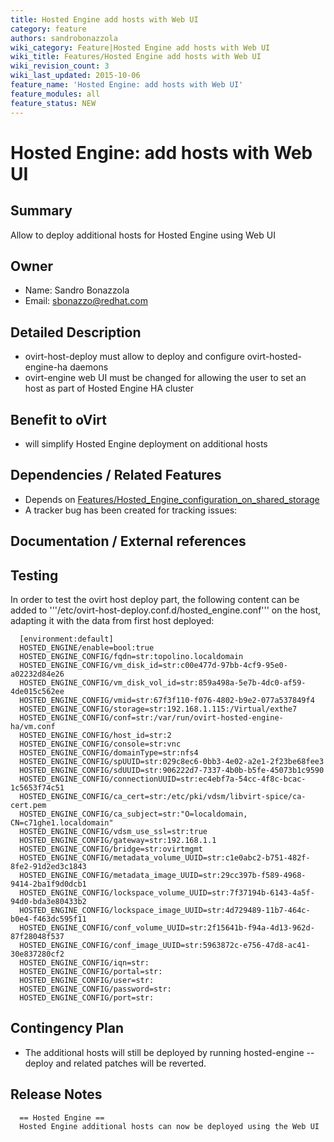 ```yaml
---
title: Hosted Engine add hosts with Web UI
category: feature
authors: sandrobonazzola
wiki_category: Feature|Hosted Engine add hosts with Web UI
wiki_title: Features/Hosted Engine add hosts with Web UI
wiki_revision_count: 3
wiki_last_updated: 2015-10-06
feature_name: 'Hosted Engine: add hosts with Web UI'
feature_modules: all
feature_status: NEW
---
```


# Hosted Engine: add hosts with Web UI

## Summary

Allow to deploy additional hosts for Hosted Engine using Web UI

## Owner

*   Name: Sandro Bonazzola
*   Email: <sbonazzo@redhat.com>

## Detailed Description

*   ovirt-host-deploy must allow to deploy and configure ovirt-hosted-engine-ha daemons
*   ovirt-engine web UI must be changed for allowing the user to set an host as part of Hosted Engine HA cluster

## Benefit to oVirt

*   will simplify Hosted Engine deployment on additional hosts

## Dependencies / Related Features

*   Depends on [Features/Hosted_Engine_configuration_on_shared_storage](/develop/release-management/features/hosted-engine-configuration-on-shared-storage/)
*   A tracker bug has been created for tracking issues:

## Documentation / External references



## Testing

In order to test the ovirt host deploy part, the following content can be added to  '''/etc/ovirt-host-deploy.conf.d/hosted_engine.conf''' on the host, adapting it with the data from first host deployed:

      [environment:default]
      HOSTED_ENGINE/enable=bool:true
      HOSTED_ENGINE_CONFIG/fqdn=str:topolino.localdomain
      HOSTED_ENGINE_CONFIG/vm_disk_id=str:c00e477d-97bb-4cf9-95e0-a02232d84e26
      HOSTED_ENGINE_CONFIG/vm_disk_vol_id=str:859a498a-5e7b-4dc0-af59-4de015c562ee
      HOSTED_ENGINE_CONFIG/vmid=str:67f3f110-f076-4802-b9e2-077a537849f4
      HOSTED_ENGINE_CONFIG/storage=str:192.168.1.115:/Virtual/exthe7
      HOSTED_ENGINE_CONFIG/conf=str:/var/run/ovirt-hosted-engine-ha/vm.conf
      HOSTED_ENGINE_CONFIG/host_id=str:2
      HOSTED_ENGINE_CONFIG/console=str:vnc
      HOSTED_ENGINE_CONFIG/domainType=str:nfs4
      HOSTED_ENGINE_CONFIG/spUUID=str:029c8ec6-0bb3-4e02-a2e1-2f23be68fee3
      HOSTED_ENGINE_CONFIG/sdUUID=str:906222d7-7337-4b0b-b5fe-45073b1c9590
      HOSTED_ENGINE_CONFIG/connectionUUID=str:ec4ebf7a-54cc-4f8c-bcac-1c5653f74c51
      HOSTED_ENGINE_CONFIG/ca_cert=str:/etc/pki/vdsm/libvirt-spice/ca-cert.pem
      HOSTED_ENGINE_CONFIG/ca_subject=str:"O=localdomain, CN=c71ghe1.localdomain"
      HOSTED_ENGINE_CONFIG/vdsm_use_ssl=str:true
      HOSTED_ENGINE_CONFIG/gateway=str:192.168.1.1
      HOSTED_ENGINE_CONFIG/bridge=str:ovirtmgmt
      HOSTED_ENGINE_CONFIG/metadata_volume_UUID=str:c1e0abc2-b751-482f-8fe2-91d2ed3c1843
      HOSTED_ENGINE_CONFIG/metadata_image_UUID=str:29cc397b-f589-4968-9414-2ba1f9d0dcb1
      HOSTED_ENGINE_CONFIG/lockspace_volume_UUID=str:7f37194b-6143-4a5f-94d0-bda3e80433b2
      HOSTED_ENGINE_CONFIG/lockspace_image_UUID=str:4d729489-11b7-464c-b0e4-f463dc595f11
      HOSTED_ENGINE_CONFIG/conf_volume_UUID=str:2f15641b-f94a-4d13-962d-87f28048f537
      HOSTED_ENGINE_CONFIG/conf_image_UUID=str:5963872c-e756-47d8-ac41-30e837280cf2
      HOSTED_ENGINE_CONFIG/iqn=str:
      HOSTED_ENGINE_CONFIG/portal=str:
      HOSTED_ENGINE_CONFIG/user=str:
      HOSTED_ENGINE_CONFIG/password=str:
      HOSTED_ENGINE_CONFIG/port=str:


## Contingency Plan

*   The additional hosts will still be deployed by running hosted-engine --deploy and related patches will be reverted.

## Release Notes

      == Hosted Engine ==
      Hosted Engine additional hosts can now be deployed using the Web UI



